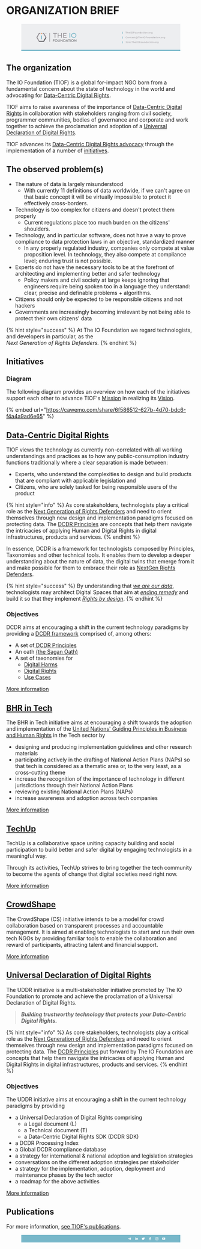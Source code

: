 # ORGANIZATION BRIEF

<figure><img src="../../.gitbook/assets/[TIOF] Comms [I] The IO Foundation Letterhead ENG v2.0.png" alt=""><figcaption></figcaption></figure>

## The organization

The IO Foundation (TIOF) is a global for-impact NGO born from a fundamental concern about the state of technology in the world and advocating for [Data-Centric Digital Rights](https://tiof.click/DCDRAdvocacy).

TIOF aims to raise awareness of the importance of [Data-Centric Digital Rights](https://tiof.click/DCDRAdvocacy) in collaboration with stakeholders ranging from civil society, programmer communities, bodies of governance and corporate and work together to achieve the proclamation and adoption of a [Universal Declaration of Digital Rights](https://tiof.click/UDDRWeb).

TIOF advances its [Data-Centric Digital Rights advocacy](https://tiof.click/DCDRAdvocacy) through the implementation of a number of [initiatives](broken-reference).

## The observed problem(s)

* The nature of data is largely misunderstood
  * With currently 11 definitions of data worldwide, if we can't agree on that basic concept it will be virtually impossible to protect it effectively cross-borders.
* Technology is too complex for citizens and doesn't protect them properly
  * Current regulations place too much burden on the citizens' shoulders.
* Technology, and in particular software, does not have a way to prove compliance to data protection laws in an objective, standardized manner
  * In any properly regulated industry, companies only compete at value proposition level. In technology, they also compete at compliance level; enduring trust is not possible.&#x20;
* Experts do not have the necessary tools to be at the forefront of architecting and implementing better and safer technology
  * Policy makers and civil society at large keeps ignoring that engineers require being spoken too in a language they understand: clear, precise and definable problems + algorithms.
* Citizens should only be expected to be responsible citizens and not hackers
* Governments are increasingly becoming irrelevant by not being able to protect their own citizens' data

{% hint style="success" %}
At The IO Foundation we regard technologists, and developers in particular, as the \
_Next Generation of Rights Defenders._
{% endhint %}

## Initiatives

### Diagram

The following diagram provides an overview on how each of the initiatives support each other to advance TIOF's [Mission](https://tiof.click/TIOFMission) in realizing its [Vision](https://tiof.click/TIOFVision).

{% embed url="https://cawemo.com/share/6f586512-627b-4d70-bdc6-f4a4a9ad6e65" %}

## [Data-Centric Digital Rights](https://app.gitbook.com/o/-MF3oKZXzZjSRVKTjwWS/s/rG4xcNzldvEoKR9FS7Og/ "mention")

TIOF views the technology as currently non-correlated with all working understandings and practices as to how any public-consumption industry functions traditionally where a clear separation is made between:

* Experts, who understand the complexities to design and build products that are compliant with applicable legislation and
* Citizens, who are solely tasked for being responsible users of the product

{% hint style="info" %}
As core stakeholders, technologists play a critical role as the [Next Generation of Rights Defenders](https://tiof.click/TIOFNextGen) and need to orient themselves through new design and implementation paradigms focused on protecting data. The [DCDR Principles](https://tiof.click/DCDRPrinciples) are concepts that help them navigate the intricacies of applying Human and Digital Rights in digital infrastructures, products and services.
{% endhint %}

In essence, DCDR is a framework for technologists composed by Principles, Taxonomies and other technical tools. It enables them to develop a deeper understanding about the nature of data, the digital twins that emerge from it and make possible for them to embrace their role as [NextGen Rights Defenders](https://tiof.click/TIOFNextGen).

{% hint style="success" %}
By understanding that [_we are our data_](https://tiof.click/DCDRPrinciple1), technologists may architect Digital Spaces that aim at [_ending remedy_](https://tiof.click/DCDRPrinciple2) and build it so that they implement [_Rights by design_](https://tiof.click/DCDRPrinciple3).
{% endhint %}

### Objectives

DCDR aims at encouraging a shift in the current technology paradigms by providing a [DCDR framework](https://tiof.click/DCDRFramework) comprised of, among others:

* A set of[ DCDR Principles](https://tiof.click/DCDRPrinciples)
* An oath [(the Sagan Oath)](https://tiof.click/DCDRSaganOath)
* A set of taxonomies for
  * [Digital Harms](https://tiof.click/DCDRDigitalHarms)
  * [Digital Rights](https://tiof.click/DCDRDigitalRights)
  * [Use Cases](https://tiof.click/DCDRUseCases)

[More information](https://tiof.click/DCDRDocs)

## [BHR in Tech](https://app.gitbook.com/o/-MF3oKZXzZjSRVKTjwWS/s/-M\_K57zbBbwulYcIf9UU/ "mention")

The BHR in Tech initiative aims at encouraging a shift towards the adoption and implementation of the [United Nations' Guiding Principles in Business and Human Rights](https://tiof.click/BITUNGP) in the Tech sector by

* designing and producing implementation guidelines and other research materials
* participating actively in the drafting of National Action Plans (NAPs) so that tech is considered as a thematic area or, to the very least, as a cross-cutting theme
* increase the recognition of the importance of technology in different jurisdictions through their National Action Plans
* reviewing existing National Action Plans (NAPs)&#x20;
* increase awareness and adoption across tech companies

[More information](https://tiof.click/BiTDocs)

## [TechUp](https://app.gitbook.com/o/-MF3oKZXzZjSRVKTjwWS/s/-M\_K54SuAkrrbCKMqyze/ "mention")

TechUp is a collaborative space uniting capacity building and social participation to build better and safer digital by engaging technologists in a meaningful way.

Through its activities, TechUp strives to bring together the tech community to become the agents of change that digital societies need right now.

[More information](https://tiof.click/TUDocs)

## [CrowdShape](https://app.gitbook.com/o/-MF3oKZXzZjSRVKTjwWS/s/MxkrsyQSraXtP8kYavv2/ "mention")

The CrowdShape (CS) initiative intends to be a model for crowd collaboration based on transparent processes and accountable management. It is aimed at enabling technologists to start and run their own tech NGOs by providing familiar tools to enable the collaboration and reward of participants, attracting talent and financial support.

[More information](https://tiof.click/CSDocs)

## [Universal Declaration of Digital Rights](https://app.gitbook.com/o/-MF3oKZXzZjSRVKTjwWS/s/-M\_K4xk\_xBCdMTs3EMBi/ "mention")

The UDDR initiative is a multi-stakeholder initiative promoted by The IO Foundation to promote and achieve the proclamation of a Universal Declaration of Digital Rights.

> _**Building trustworthy technology that protects your Data-Centric Digital Rights.**_

{% hint style="info" %}
As core stakeholders, technologists play a critical role as the [Next Generation of Rights Defenders](https://tiof.click/TIOFNextGen) and need to orient themselves through new design and implementation paradigms focused on protecting data. The [DCDR Principles](https://tiof.click/DCDRPrinciples) put forward by The IO Foundation are concepts that help them navigate the intricacies of applying Human and Digital Rights in digital infrastructures, products and services.
{% endhint %}

### Objectives

The UDDR initiative aims at encouraging a shift in the current technology paradigms by providing

* a Universal Declaration of Digital Rights comprising
  * a Legal document (L)
  * a Technical document (T)
  * a Data-Centric Digital Rights SDK (DCDR SDK)
* a DCDR Processing Index
* a Global DCDR compliance database
* a strategy for international & national adoption and legislation strategies
* conversations on the different adoption strategies per stakeholder
* a strategy for the implementation, adoption, deployment and maintenance phases by the tech sector
* a roadmap for the above activities

[More information](https://tiof.click/UDDRDocs)

## Publications

For more information, [see TIOF's publications](https://tiof.click/TIOFPublications).

<figure><img src="../../.gitbook/assets/[TIOF] Comms [I] The IO Foundation Footer ENG v2.0.png" alt=""><figcaption></figcaption></figure>

